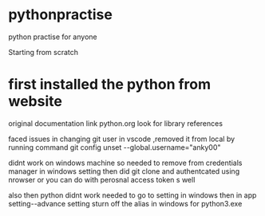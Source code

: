 # pythonpractise
python practise for anyone



Starting from scratch

# first installed the python from website
original documentation link python.org look for library references

faced issues in changing git user in vscode ,removed it from local by running command git config unset --global.username="anky00"

didnt work on windows machine so needed to remove from credentials manager in windows setting then did git clone and authentcated using nrowser or you can do with perosnal access token s well

also then python didnt work needed to go to setting in windows then in app setting--advance setting sturn off the alias in windows for python3.exe

